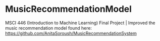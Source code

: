 # MusicRecommendationModel
MSCI 446 (Introduction to Machine Learning) Final Project | Improved the music recommendation model found here: https://github.com/AnitaSoroush/MusicRecommendationSystem
